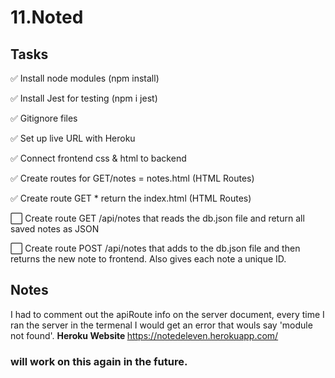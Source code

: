 # 11.Noted


## Tasks 
<p> ✅ Install node modules (npm install)</p>
<p> ✅ Install Jest for testing (npm i jest)</p>
<p> ✅ Gitignore files</p>
<p> ✅ Set up live URL with Heroku </p>
<p> ✅ Connect frontend css & html to backend </p>
<p> ✅ Create routes for GET/notes = notes.html (HTML Routes) </p>
<p> ✅ Create route GET * return the index.html (HTML Routes)</p>
<p> ⬜ Create route GET /api/notes that reads the db.json file and return all saved notes as JSON </p>
<p> ⬜ Create route POST /api/notes that adds to the db.json file and then returns the new note to frontend. Also gives each note a unique ID.  </p>

## Notes 
I had to comment out the apiRoute info on the server document, every time I ran the server in the termenal I would get an error that wouls say 'module not found'.
<b> Heroku Website </b> https://notedeleven.herokuapp.com/


### will work on this again in the future. 